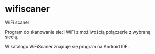 # wifiscaner
WiFi scaner

Program do skanowanie sieci WiFi z możliwością połączenie z wybraną siecią.

W katalogu WiFiScaner znajduje się program na Android IDE.

